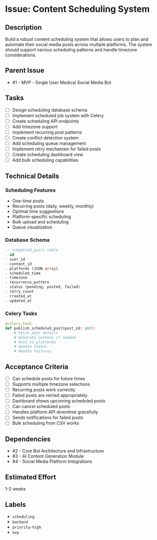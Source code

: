 # Issue: Content Scheduling System

## Description

Build a robust content scheduling system that allows users to plan and automate their social media posts across multiple platforms. The system should support various scheduling patterns and handle timezone considerations.

## Parent Issue

- #1 - MVP - Single User Medical Social Media Bot

## Tasks

- [ ] Design scheduling database schema
- [ ] Implement scheduled job system with Celery
- [ ] Create scheduling API endpoints
- [ ] Add timezone support
- [ ] Implement recurring post patterns
- [ ] Create conflict detection system
- [ ] Add scheduling queue management
- [ ] Implement retry mechanism for failed posts
- [ ] Create scheduling dashboard view
- [ ] Add bulk scheduling capabilities

## Technical Details

### Scheduling Features
- One-time posts
- Recurring posts (daily, weekly, monthly)
- Optimal time suggestions
- Platform-specific scheduling
- Bulk upload and scheduling
- Queue visualization

### Database Schema
```sql
-- scheduled_posts table
- id
- user_id
- content_id
- platforms (JSON array)
- scheduled_time
- timezone
- recurrence_pattern
- status (pending, posted, failed)
- retry_count
- created_at
- updated_at
```

### Celery Tasks
```python
@celery.task
def publish_scheduled_post(post_id: int):
    # Fetch post details
    # Generate content if needed
    # Post to platforms
    # Update status
    # Handle failures
```

## Acceptance Criteria

- [ ] Can schedule posts for future times
- [ ] Supports multiple timezone selections
- [ ] Recurring posts work correctly
- [ ] Failed posts are retried appropriately
- [ ] Dashboard shows upcoming scheduled posts
- [ ] Can cancel scheduled posts
- [ ] Handles platform API downtime gracefully
- [ ] Sends notifications for failed posts
- [ ] Bulk scheduling from CSV works

## Dependencies

- #2 - Core Bot Architecture and Infrastructure
- #3 - AI Content Generation Module
- #4 - Social Media Platform Integrations

## Estimated Effort

1-2 weeks

## Labels

- `scheduling`
- `backend`
- `priority-high`
- `mvp`